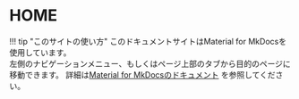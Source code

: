# HOME

!!! tip "このサイトの使い方"
    このドキュメントサイトはMaterial for MkDocsを使用しています。  
    左側のナビゲーションメニュー、もしくはページ上部のタブから目的のページに移動できます。
    詳細は[Material for MkDocsのドキュメント](https://squidfunk.github.io/mkdocs-material/) を参照してください。
    

